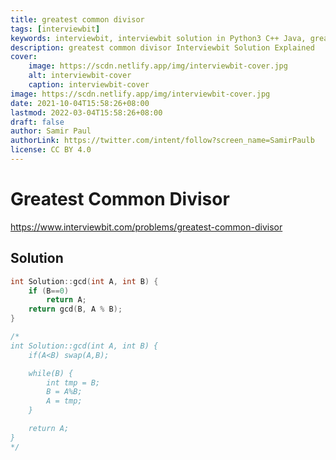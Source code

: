 ```yaml
---
title: greatest common divisor
tags: [interviewbit]
keywords: interviewbit, interviewbit solution in Python3 C++ Java, greatest common divisor solution
description: greatest common divisor Interviewbit Solution Explained
cover:
    image: https://scdn.netlify.app/img/interviewbit-cover.jpg
    alt: interviewbit-cover
    caption: interviewbit-cover
image: https://scdn.netlify.app/img/interviewbit-cover.jpg
date: 2021-10-04T15:58:26+08:00
lastmod: 2022-03-04T15:58:26+08:00
draft: false
author: Samir Paul
authorLink: https://twitter.com/intent/follow?screen_name=SamirPaulb
license: CC BY 4.0
---
```


# Greatest Common Divisor

https://www.interviewbit.com/problems/greatest-common-divisor


## Solution

```cpp
int Solution::gcd(int A, int B) {
    if (B==0)
        return A;
    return gcd(B, A % B);
}

/*
int Solution::gcd(int A, int B) {
    if(A<B) swap(A,B);

    while(B) {
        int tmp = B;
        B = A%B;
        A = tmp;
    }

    return A;
}
*/
```
